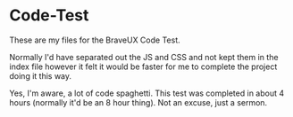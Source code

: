 # Code-Test
These are my files for the BraveUX Code Test.

Normally I'd have separated out the JS and CSS and not kept them in the index file however it felt it would be faster for me to complete the project doing it this way.

Yes, I'm aware, a lot of code spaghetti. This test was completed in about 4 hours (normally it'd be an 8 hour thing). Not an excuse, just a sermon.
